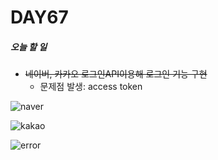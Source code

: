 # DAY67

##### 오늘 할 일
* ~~네이버, 카카오 로그인API이용해 로그인 기능 구현~~
  * 문제점 발생: access token

![naver](https://user-images.githubusercontent.com/103159709/178681664-b2b25539-107f-4931-bf6f-f5ba4ecdcf85.png)



![kakao](https://user-images.githubusercontent.com/103159709/178681720-624187b8-29a1-4331-8ed1-e592baf7e026.png)
 
 
 
![error](https://user-images.githubusercontent.com/103159709/178683175-eb3afb1b-0e1f-483a-bd0a-774beb16a4bf.png)

